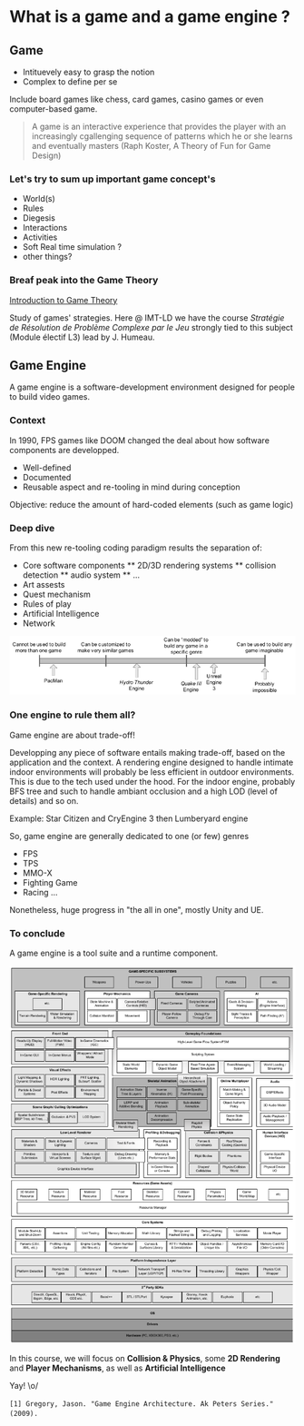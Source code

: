 # What is a game and a game engine ?

## Game
* Intituevely easy to grasp the notion
* Complex to define per se

Include board games like chess, card games, casino games or even computer-based game. 

> A game is an interactive experience that provides the player with an increasingly cgallenging sequence of patterns which he or she learns and eventually masters (Raph Koster, A Theory of Fun for Game Design)

### Let's try to sum up important game concept's

* World(s)
* Rules
* Diegesis
* Interactions
* Activities
* Soft Real time simulation ?
* other things?

### Breaf peak into the Game Theory
[Introduction to Game Theory](https://fr.wikipedia.org/wiki/Th%C3%A9orie_des_jeux)

Study of games' strategies. Here @ IMT-LD we have the course *Stratégie de Résolution de Problème Complexe par le Jeu* strongly tied to this subject (Module électif L3) lead by J. Humeau.

## Game Engine

A game engine is a software-development environment designed for people to build video games.

### Context
In 1990, FPS games like DOOM changed the deal about how software components are developped.

* Well-defined
* Documented
* Reusable aspect and re-tooling in mind during conception

Objective: reduce the amount of hard-coded elements (such as game logic)

### Deep dive
From this new re-tooling coding paradigm results the separation of:
* Core software components
** 2D/3D rendering systems
** collision detection
** audio system
** ...
* Art assests
* Quest mechanism
* Rules of play
* Artificial Intelligence
* Network

![](resources/game_engine_reuseability_gamut.png)

### One engine to rule them all?
Game engine are about trade-off!

Developping any piece of software entails making trade-off, based on the application and the context.
A rendering engine designed to handle intimate indoor environments will probably be less efficient in outdoor environments. This is due to the tech used under the hood. For the indoor engine, probably BFS tree and such to handle ambiant occlusion and a high LOD (level of details) and so on.

Example:
Star Citizen and CryEngine 3 then Lumberyard engine

So, game engine are generally dedicated to one (or few) genres
* FPS
* TPS
* MMO-X
* Fighting Game
* Racing
...

Nonetheless, huge progress in "the all in one", mostly Unity and UE.

### To conclude
A game engine is a tool suite and a runtime component.

![](resources/runtime_game_engine.png)

In this course, we will focus on **Collision & Physics**, some **2D Rendering** and **Player Mechanisms**, as well as **Artificial Intelligence**

Yay! \o/


`[1] Gregory, Jason. "Game Engine Architecture. Ak Peters Series." (2009).`
